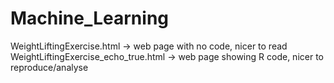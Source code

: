 Machine_Learning
================

WeightLiftingExercise.html -> web page with no code, nicer to read
WeightLiftingExercise_echo_true.html -> web page showing R code, nicer to reproduce/analyse
